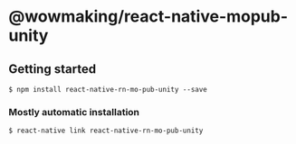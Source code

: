 # @wowmaking/react-native-mopub-unity

## Getting started

`$ npm install react-native-rn-mo-pub-unity --save`

### Mostly automatic installation

`$ react-native link react-native-rn-mo-pub-unity`
